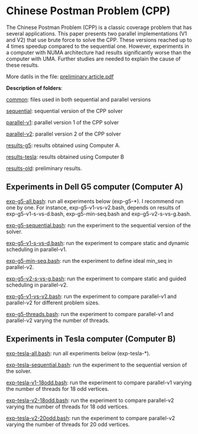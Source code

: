 # Chinese Postman Problem (CPP)

The Chinese Postman Problem (CPP) is a classic coverage problem that has several applications. This paper presents two parallel implementations (V1 and V2) that use brute force to solve the CPP. These versions reached up to 4 times speedup compared to the sequential one. However, experiments in a computer with NUMA architecture had results significantly worse than the computer with UMA. Further studies are needed to explain the cause of these results.

More datils in the file: [preliminary article.pdf](preliminary_article.pdf)

**Description of folders**:

[common](common): files used in both sequential and parallel versions

[sequential](sequential): sequential version of the CPP solver

[parallel-v1](parallel-v1): parallel version 1 of the CPP solver

[parallel-v2](parallel-v2): parallel version 2 of the CPP solver

[results-g5](results-g5): results obtained using Computer A. 

[results-tesla](results-tesla): results obtained using Computer B

[results-old](results-old): preliminary results.

## Experiments in Dell G5 computer (Computer A)

[exp-g5-all.bash](exp-g5-all.bash): run all experiments below (exp-g5-*). I recommend run one by one. For instance, exp-g5-v1-vs-v2.bash, depends on results of exp-g5-v1-s-vs-d.bash, exp-g5-min-seq.bash and exp-g5-v2-s-vs-g.bash.

[exp-g5-sequential.bash](exp-g5-sequential.bash): run the experiment to the sequential version of the solver.

[exp-g5-v1-s-vs-d.bash](exp-g5-v1-s-vs-d.bash): run the experiment to compare static and dynamic scheduling in parallel-v1.

[exp-g5-min-seq.bash](exp-g5-min-seq.bash): run the experiment to define ideal min_seq in parallel-v2.

[exp-g5-v2-s-vs-g.bash](exp-g5-v2-s-vs-g.bash): run the experiment to compare static and guided scheduling in parallel-v2.

[exp-g5-v1-vs-v2.bash](exp-g5-v1-vs-v2.bash): run the experiment to compare parallel-v1 and parallel-v2 for different problem sizes.

[exp-g5-threads.bash](exp-g5-threads.bash): run the experiment to compare parallel-v1 and parallel-v2 varying the number of threads.


## Experiments in Tesla computer (Computer B)

[exp-tesla-all.bash](exp-tesla-all.bash): run all experiments below (exp-tesla-*).

[exp-tesla-sequential.bash](exp-tesla-sequential.bash): run the experiment to the sequential version of the solver.

[exp-tesla-v1-18odd.bash](exp-tesla-v1-18odd.bash): run the experiment to compare parallel-v1 varying the number of threads for 18 odd vertices.

[exp-tesla-v2-18odd.bash](exp-tesla-v2-18odd.bash): run the experiment to compare parallel-v2 varying the number of threads for 18 odd vertices.

[exp-tesla-v2-20odd.bash](exp-tesla-v2-20odd.bash): run the experiment to compare parallel-v2 varying the number of threads for 20 odd vertices.
